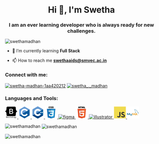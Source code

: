 <h1 align="center">Hi 👋, I'm Swetha</h1>
<h3 align="center">I am an ever learning developer who is always ready for new challenges.</h3>

<p align="left"> <img src="https://komarev.com/ghpvc/?username=swethamadhan&label=Profile%20views&color=0e75b6&style=flat" alt="swethamadhan" /> </p>

- 🌱 I’m currently learning **Full Stack**

- 📫 How to reach me **swethaaids@smvec.ac.in**

<h3 align="left">Connect with me:</h3>
<p align="left">
<a href="https://linkedin.com/in/swetha-madhan-1aa420212" target="blank"><img align="center" src="https://raw.githubusercontent.com/rahuldkjain/github-profile-readme-generator/master/src/images/icons/Social/linked-in-alt.svg" alt="swetha-madhan-1aa420212" height="30" width="40" /></a>
<a href="https://instagram.com/swetha_._madhan" target="blank"><img align="center" src="https://raw.githubusercontent.com/rahuldkjain/github-profile-readme-generator/master/src/images/icons/Social/instagram.svg" alt="swetha_._madhan" height="30" width="40" /></a>
</p>

<h3 align="left">Languages and Tools:</h3>
<p align="left"> <a href="https://getbootstrap.com" target="_blank" rel="noreferrer"> <img src="https://raw.githubusercontent.com/devicons/devicon/master/icons/bootstrap/bootstrap-plain-wordmark.svg" alt="bootstrap" width="40" height="40"/> </a> <a href="https://www.cprogramming.com/" target="_blank" rel="noreferrer"> <img src="https://raw.githubusercontent.com/devicons/devicon/master/icons/c/c-original.svg" alt="c" width="40" height="40"/> </a> <a href="https://www.w3schools.com/cpp/" target="_blank" rel="noreferrer"> <img src="https://raw.githubusercontent.com/devicons/devicon/master/icons/cplusplus/cplusplus-original.svg" alt="cplusplus" width="40" height="40"/> </a> <a href="https://www.w3schools.com/css/" target="_blank" rel="noreferrer"> <img src="https://raw.githubusercontent.com/devicons/devicon/master/icons/css3/css3-original-wordmark.svg" alt="css3" width="40" height="40"/> </a> <a href="https://www.figma.com/" target="_blank" rel="noreferrer"> <img src="https://www.vectorlogo.zone/logos/figma/figma-icon.svg" alt="figma" width="40" height="40"/> </a> <a href="https://www.w3.org/html/" target="_blank" rel="noreferrer"> <img src="https://raw.githubusercontent.com/devicons/devicon/master/icons/html5/html5-original-wordmark.svg" alt="html5" width="40" height="40"/> </a> <a href="https://www.adobe.com/in/products/illustrator.html" target="_blank" rel="noreferrer"> <img src="https://www.vectorlogo.zone/logos/adobe_illustrator/adobe_illustrator-icon.svg" alt="illustrator" width="40" height="40"/> </a> <a href="https://developer.mozilla.org/en-US/docs/Web/JavaScript" target="_blank" rel="noreferrer"> <img src="https://raw.githubusercontent.com/devicons/devicon/master/icons/javascript/javascript-original.svg" alt="javascript" width="40" height="40"/> </a> <a href="https://www.mysql.com/" target="_blank" rel="noreferrer"> <img src="https://raw.githubusercontent.com/devicons/devicon/master/icons/mysql/mysql-original-wordmark.svg" alt="mysql" width="40" height="40"/> </a> </p>

<p><img align="left" src="https://github-readme-stats.vercel.app/api/top-langs?username=swethamadhan&show_icons=true&locale=en&layout=compact" alt="swethamadhan" /></p>

<p>&nbsp;<img align="center" src="https://github-readme-stats.vercel.app/api?username=swethamadhan&show_icons=true&locale=en" alt="swethamadhan" /></p>

<p><img align="center" src="https://github-readme-streak-stats.herokuapp.com/?user=swethamadhan&" alt="swethamadhan" /></p>

